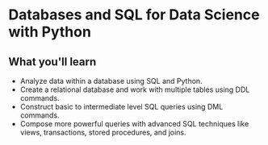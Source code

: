 # Databases and SQL for Data Science with Python

## What you'll learn

- Analyze data within a database using SQL and Python.
- Create a relational database and work with multiple tables using DDL commands. 
- Construct basic to intermediate level SQL queries using DML commands. 
- Compose more powerful queries with advanced SQL techniques like views, transactions, stored procedures, and joins.